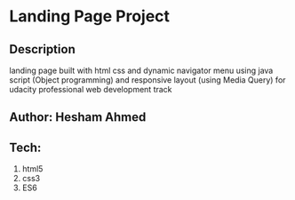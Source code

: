 # Landing Page Project

## Description

landing page built with html css and dynamic navigator menu using java script (Object programming) and responsive layout (using Media Query) for udacity professional web development track

## Author: Hesham Ahmed

## Tech:

1. html5
2. css3
3. ES6
